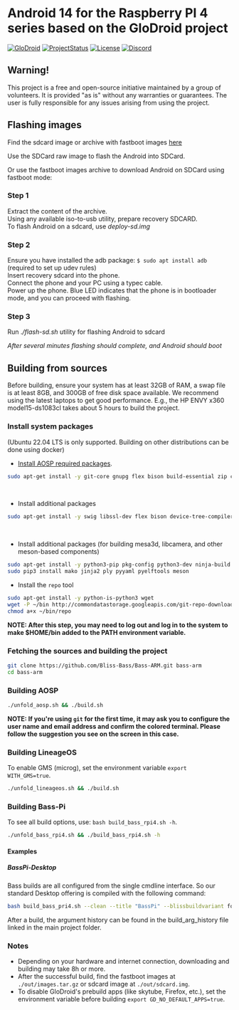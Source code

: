 # Android 14 for the Raspberry PI 4 series based on the GloDroid project

[![GloDroid](https://img.shields.io/badge/GLODROID-PROJECT-blue)](https://github.com/GloDroid/glodroid_manifest)
[![ProjectStatus](https://img.shields.io/badge/PROJECT-STATUS-yellowgreen)](https://github.com/GloDroidCommunity/raspberry-pi/issues/1)
[![License](https://img.shields.io/badge/License-Apache%202.0-blue.svg)](https://opensource.org/licenses/Apache-2.0)
[![Discord](https://img.shields.io/discord/753603904406683670.svg?label=Discord&logo=discord&colorB=7289DA&style=flat-square)](https://discord.gg/5H8cW5xA)

## Warning!

This project is a free and open-source initiative maintained by a group of volunteers. It is provided "as is" without any warranties or guarantees.
The user is fully responsible for any issues arising from using the project.

## Flashing images

Find the sdcard image or archive with fastboot images [here](https://github.com/GloDroidCommunity/raspberry-pi/releases)

Use the SDCard raw image to flash the Android into SDCard.

Or use the fastboot images archive to download Android on SDCard using fastboot mode:  

### Step 1
Extract the content of the archive.  
Using any available iso-to-usb utility, prepare recovery SDCARD.  
To flash Android on a sdcard, use *deploy-sd.img*  
  
### Step 2
Ensure you have installed the adb package: ```$ sudo apt install adb``` (required to set up udev rules)  
Insert recovery sdcard into the phone.  
Connect the phone and your PC using a typec cable.  
Power up the phone. Blue LED indicates that the phone is in bootloader mode, and you can proceed with flashing.  
  
### Step 3
Run .*/flash-sd.sh* utility for flashing Android to sdcard  
  
*After several minutes flashing should complete, and Android should boot*  

## Building from sources

Before building, ensure your system has at least 32GB of RAM, a swap file is at least 8GB, and 300GB of free disk space available.
We recommend using the latest laptops to get good performance. E.g., the HP ENVY x360 model15-ds1083cl takes about 5 hours to build the project.  

### Install system packages
(Ubuntu 22.04 LTS is only supported. Building on other distributions can be done using docker)
<br/>

- [Install AOSP required packages](https://source.android.com/setup/build/initializing).
```bash
sudo apt-get install -y git-core gnupg flex bison build-essential zip curl zlib1g-dev gcc-multilib g++-multilib libc6-dev-i386 lib32ncurses5-dev x11proto-core-dev libx11-dev lib32z1-dev libgl1-mesa-dev libxml2-utils xsltproc unzip fontconfig
```

<br/>

- Install additional packages
```bash
sudo apt-get install -y swig libssl-dev flex bison device-tree-compiler mtools git gettext libncurses5 libgmp-dev libmpc-dev cpio rsync dosfstools kmod gdisk lz4 cmake libglib2.0-dev git-lfs libgnutls28-dev
```

<br/>

- Install additional packages (for building mesa3d, libcamera, and other meson-based components)
```bash
sudo apt-get install -y python3-pip pkg-config python3-dev ninja-build
sudo pip3 install mako jinja2 ply pyyaml pyelftools meson
```

- Install the `repo` tool
```bash
sudo apt-get install -y python-is-python3 wget
wget -P ~/bin http://commondatastorage.googleapis.com/git-repo-downloads/repo
chmod a+x ~/bin/repo
```

**NOTE: After this step, you may need to log out and log in to the system to make $HOME/bin added to the PATH environment variable.**

### Fetching the sources and building the project

```bash
git clone https://github.com/Bliss-Bass/Bass-ARM.git bass-arm
cd bass-arm
```

### Building AOSP

```bash
./unfold_aosp.sh && ./build.sh
```

**NOTE: If you're using `git` for the first time, it may ask you to configure the user name and email address and confirm the colored terminal.
Please follow the suggestion you see on the screen in this case.**

### Building LineageOS

To enable GMS (microg), set the environment variable `export WITH_GMS=true`.

```bash
./unfold_lineageos.sh && ./build.sh
```

### Building Bass-Pi

To see all build options, use: `bash build_bass_rpi4.sh -h`.

```bash
./unfold_bass_rpi4.sh && ./build_bass_rpi4.sh -h
```

#### Examples

##### BassPi-Desktop

Bass builds are all configured from the single cmdline interface. So our standard Desktop offering is compiled with the following command:

```bash
bash build_bass_pri4.sh --clean --title "BassPi" --blissbuildvariant foss --specialvariant "-Desktop-v14" --ethernetmanager --tabletnav --nolarge --supervanilla --minimal --smartdock --clearhotseat --cleardwhotseat --minfossapps --usecalyxmicrog --aurorastore
```

After a build, the argument history can be found in the build_arg_history file linked in the main project folder.

### Notes

- Depending on your hardware and internet connection, downloading and building may take 8h or more.  
- After the successful build, find the fastboot images at `./out/images.tar.gz` or sdcard image at `./out/sdcard.img`.
- To disable GloDroid's prebuild apps (like skytube, Firefox, etc.), set the environment variable before building `export GD_NO_DEFAULT_APPS=true`.
